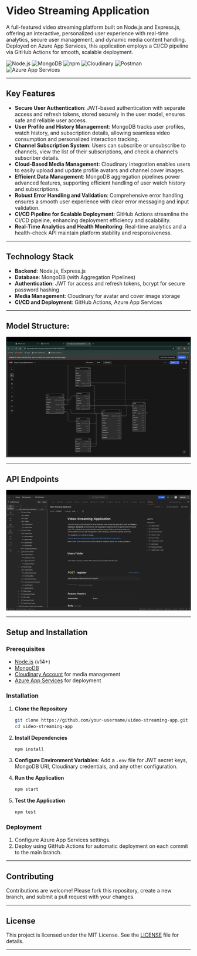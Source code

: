 
# Video Streaming Application

A full-featured video streaming platform built on Node.js and Express.js, offering an interactive, personalized user experience with real-time analytics, secure user management, and dynamic media content handling. Deployed on Azure App Services, this application employs a CI/CD pipeline via GitHub Actions for smooth, scalable deployment.

![Node.js](https://img.shields.io/badge/Node.js-339933?style=for-the-badge&logo=nodedotjs&logoColor=white)
![MongoDB](https://img.shields.io/badge/MongoDB-47A248?style=for-the-badge&logo=mongodb&logoColor=white)
![npm](https://img.shields.io/badge/npm-CB3837?style=for-the-badge&logo=npm&logoColor=white)
![Cloudinary](https://img.shields.io/badge/Cloudinary-3448C5?style=for-the-badge&logo=cloudinary&logoColor=white)
![Postman](https://img.shields.io/badge/Postman-FF6C37?style=for-the-badge&logo=postman&logoColor=white)
![Azure App Services](https://img.shields.io/badge/Azure_App_Services-0078D4?style=for-the-badge&logo=microsoft-azure&logoColor=white)

---

## Key Features

- **Secure User Authentication**: JWT-based authentication with separate access and refresh tokens, stored securely in the user model, ensures safe and reliable user access.
- **User Profile and History Management**: MongoDB tracks user profiles, watch history, and subscription details, allowing seamless video consumption and personalized interaction tracking.
- **Channel Subscription System**: Users can subscribe or unsubscribe to channels, view the list of their subscriptions, and check a channel’s subscriber details.
- **Cloud-Based Media Management**: Cloudinary integration enables users to easily upload and update profile avatars and channel cover images.
- **Efficient Data Management**: MongoDB aggregation pipelines power advanced features, supporting efficient handling of user watch history and subscriptions.
- **Robust Error Handling and Validation**: Comprehensive error handling ensures a smooth user experience with clear error messaging and input validation.
- **CI/CD Pipeline for Scalable Deployment**: GitHub Actions streamline the CI/CD pipeline, enhancing deployment efficiency and scalability.
- **Real-Time Analytics and Health Monitoring**: Real-time analytics and a health-check API maintain platform stability and responsiveness.

---

## Technology Stack

- **Backend**: Node.js, Express.js
- **Database**: MongoDB (with Aggregation Pipelines)
- **Authentication**: JWT for access and refresh tokens, bcrypt for secure password hashing
- **Media Management**: Cloudinary for avatar and cover image storage
- **CI/CD and Deployment**: GitHub Actions, Azure App Services

---
## Model Structure:
![Model Image](https://github.com/MOHINI1403/VideoStreamingApplication/blob/main/public/assets/models.png?raw=true)

---

## API Endpoints
![API Endpoints](https://github.com/MOHINI1403/VideoStreamingApplication/blob/main/public/assets/api-endpoints.png?raw=true)

---

## Setup and Installation

### Prerequisites
- [Node.js](https://nodejs.org/) (v14+)
- [MongoDB](https://www.mongodb.com/)
- [Cloudinary Account](https://cloudinary.com/) for media management
- [Azure App Services](https://azure.microsoft.com/) for deployment

### Installation

1. **Clone the Repository**
   ```bash
   git clone https://github.com/your-username/video-streaming-app.git
   cd video-streaming-app
   ```

2. **Install Dependencies**
   ```bash
   npm install
   ```

3. **Configure Environment Variables**: Add a `.env` file for JWT secret keys, MongoDB URI, Cloudinary credentials, and any other configuration.

4. **Run the Application**
   ```bash
   npm start
   ```

5. **Test the Application**
   ```bash
   npm test
   ```

### Deployment

1. Configure Azure App Services settings.
2. Deploy using GitHub Actions for automatic deployment on each commit to the main branch.

---

## Contributing

Contributions are welcome! Please fork this repository, create a new branch, and submit a pull request with your changes.

---

## License

This project is licensed under the MIT License. See the [LICENSE](LICENSE) file for details.

---

